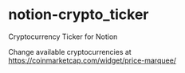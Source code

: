 # notion-crypto_ticker
Cryptocurrency Ticker for Notion

Change available cryptocurrencies at https://coinmarketcap.com/widget/price-marquee/
